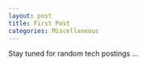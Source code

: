 ```yaml
---
layout: post
title: First Post
categories: Miscellaneous
---
```


Stay tuned for random tech postings ...
